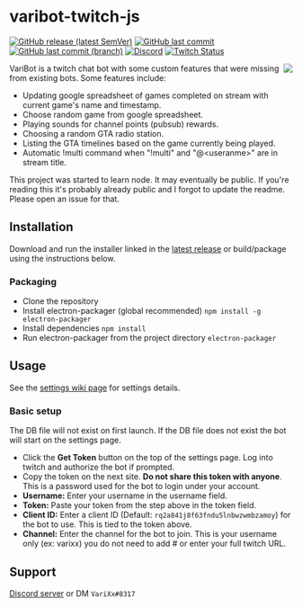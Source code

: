 #  varibot-twitch-js
[![GitHub release (latest SemVer)](https://img.shields.io/github/v/release/varixx/varibot-twitch-js?sort=semver)](https://github.com/VariXx/varibot-twitch-js/releases) [![GitHub last commit](https://img.shields.io/github/last-commit/varixx/varibot-twitch-js)](https://github.com/VariXx/varibot-twitch-js/commits/master) [![GitHub last commit (branch)](https://img.shields.io/github/last-commit/varixx/varibot-twitch-js/dev?label=last%20commit%20%28dev%29)](https://github.com/VariXx/varibot-twitch-js/commits/dev) [![Discord](https://img.shields.io/discord/90687557523771392?color=000000&label=%20&logo=discord)](https://discord.gg/QNppY7T) [![Twitch Status](https://img.shields.io/twitch/status/varixx?label=%20&logo=twitch)](https://twitch.tv/VariXx) 

<img src="https://acceptdefaults.com/varibot-twitch-js/varibot.png" align="right" />

VariBot is a twitch chat bot with some custom features that were missing from existing bots. Some features include:
- Updating google spreadsheet of games completed on stream with current game's name and timestamp.
- Choose random game from google spreadsheet.
- Playing sounds for channel points (pubsub) rewards. 
- Choosing a random GTA radio station.
- Listing the GTA timelines based on the game currently being played.
- Automatic !multi command when "!multi" and "@\<useranme\>" are in stream title.

This project was started to learn node. It may eventually be public. If you're reading this it's probably already public and I forgot to update the readme. Please open an issue for that. 

## Installation

Download and run the installer linked in the [latest release](https://github.com/VariXx/varibot-twitch-js/releases) or build/package using the instructions below.

### Packaging  
- Clone the repository 
- Install electron-packager (global recommended)
``npm install -g electron-packager``
- Install dependencies 
``npm install`` 
- Run electron-packager from the project directory 
``electron-packager``

## Usage

See the [settings wiki page](https://github.com/VariXx/varibot-twitch-js/wiki/Settings) for settings details.

### Basic setup

The DB file will not exist on first launch. If the DB file does not exist the bot will start on the settings page.
- Click the **Get Token** button on the top of the settings page. Log into twitch and authorize the bot if prompted. 
- Copy the token on the next site. **Do not share this token with anyone**. This is a password used for the bot to login under your account. 
- **Username:** Enter your username in the username field. 
- **Token:** Paste your token from the step above in the token field. 
- **Client ID:** Enter a client ID (Default: ``rq2a841j8f63fndu5lnbwzwmbzamoy``) for the bot to use. This is tied to the token above. 
- **Channel:** Enter the channel for the bot to join. This is your username only (ex: varixx) you do not need to add # or enter your full twitch URL. 

## Support
[Discord server](https://discord.gg/QNppY7T) or DM `VariXx#8317`

